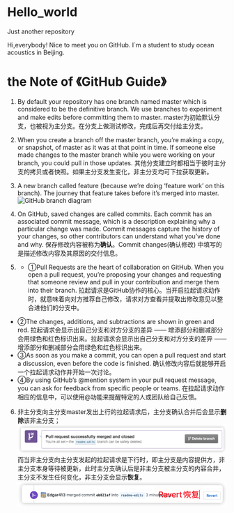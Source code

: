 # Hello_world
Just another repository

Hi,everybody! Nice to meet you on GitHub.
I`m a student to study ocean acoustics in Beijing.


# the Note of 《GitHub Guide》
1. By default your repository has one branch named master which is considered to be the definitive branch. We use branches to experiment and make edits before committing them to master. master为初始默认分支，也被视为主分支。在分支上做测试修改，完成后再交付给主分支。

2. When you create a branch off the master branch, you’re making a copy, or snapshot, of master as it was at that point in time. If someone else made changes to the master branch while you were working on your branch, you could pull in those updates. 其他分支建立时都相当于彼时主分支的拷贝或者快照。如果主分支发生变化，非主分支均可下拉获取更新。

3. A new branch called feature (because we’re doing ‘feature work’ on this branch). The journey that feature takes before it’s merged into master.
![GitHub branch diagram](https://guides.github.com/activities/hello-world/branching.png)

4. On GitHub, saved changes are called commits. Each commit has an associated commit message, which is a description explaining why a particular change was made. Commit messages capture the history of your changes, so other contributors can understand what you’ve done and why. 保存修改内容被称为**确认**。Commit changes(确认修改) 中填写的是描述修改内容及其原因的交付信息。

5. - ①Pull Requests are the heart of collaboration on GitHub. When you open a pull request, you’re proposing your changes and requesting that someone review and pull in your contribution and merge them into their branch. 拉起请求是GitHub协作的核心。当开启拉起请求动作时，就意味着向对方推荐自己修改，请求对方查看并提取出修改意见以整合进他们的分支中。
  - ②The changes, additions, and subtractions are shown in green and red. 拉起请求会显示出自己分支和对方分支的差异 —— 增添部分和删减部分会用绿色和红色标识出来。拉起请求会显示出自己分支和对方分支的差异 —— 增添部分和删减部分会用绿色和红色标识出来。
  - ③As soon as you make a commit, you can open a pull request and start a discussion, even before the code is finished. 确认修改内容后就能够开启一个拉起请求动作并开始一次讨论。
  - ④By using GitHub’s @mention system in your pull request message, you can ask for feedback from specific people or teams. 在拉起请求动作相应的信息中，可以使用@功能来提醒特定的人或团队给自己反馈。

6. 非主分支向主分支master发出上行的拉起请求后，主分支确认合并后会显示**删除**该非主分支；
![删除分支](https://github.com/Edgar413/Hello_world/blob/master/Merge%20pull%20request_Delete.png)
而当非主分支向主分支发起的拉起请求是下行时，即主分支是内容提供方，非主分支本身等待被更新，此时主分支确认后是非主分支被主分支的内容合并，主分支不发生任何变化，非主分支会显示**恢复**。
![恢复分支](https://github.com/Edgar413/Hello_world/blob/master/Merge%20pull%20request_Revert.png)
